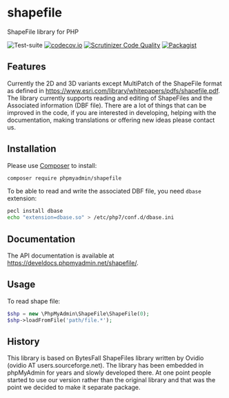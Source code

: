 # shapefile

ShapeFile library for PHP

![Test-suite](https://github.com/phpmyadmin/shapefile/workflows/Run%20tests/badge.svg?branch=master)
[![codecov.io](https://codecov.io/github/phpmyadmin/shapefile/coverage.svg?branch=master)](https://codecov.io/github/phpmyadmin/shapefile?branch=master)
[![Scrutinizer Code Quality](https://scrutinizer-ci.com/g/phpmyadmin/shapefile/badges/quality-score.png?b=master)](https://scrutinizer-ci.com/g/phpmyadmin/shapefile/?branch=master)
[![Packagist](https://img.shields.io/packagist/dt/phpmyadmin/shapefile.svg)](https://packagist.org/packages/phpmyadmin/shapefile)

## Features

Currently the 2D and 3D variants except MultiPatch of the ShapeFile format as
defined in https://www.esri.com/library/whitepapers/pdfs/shapefile.pdf. The
library currently supports reading and editing of ShapeFiles and the Associated
information (DBF file). There are a lot of things that can be improved in the
code, if you are interested in developing, helping with the documentation,
making translations or offering new ideas please contact us.

## Installation

Please use [Composer][1] to install:

```sh
composer require phpmyadmin/shapefile
```

To be able to read and write the associated DBF file, you need `dbase`
extension:

```sh
pecl install dbase
echo "extension=dbase.so" > /etc/php7/conf.d/dbase.ini
```

## Documentation

The API documentation is available at
<https://develdocs.phpmyadmin.net/shapefile/>.

## Usage

To read shape file:

```php
$shp = new \PhpMyAdmin\ShapeFile\ShapeFile(0);
$shp->loadFromFile('path/file.*');
```

## History

This library is based on BytesFall ShapeFiles library written by Ovidio (ovidio
AT users.sourceforge.net). The library has been embedded in phpMyAdmin for
years and slowly developed there. At one point people started to use our
version rather than the original library and that was the point we decided to
make it separate package.

[1]: https://getcomposer.org/
